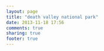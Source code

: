 ```yaml
---
layout: page
title: "death valley national park"
date: 2013-11-18 17:56
comments: true
sharing: true
footer: true
---
```

